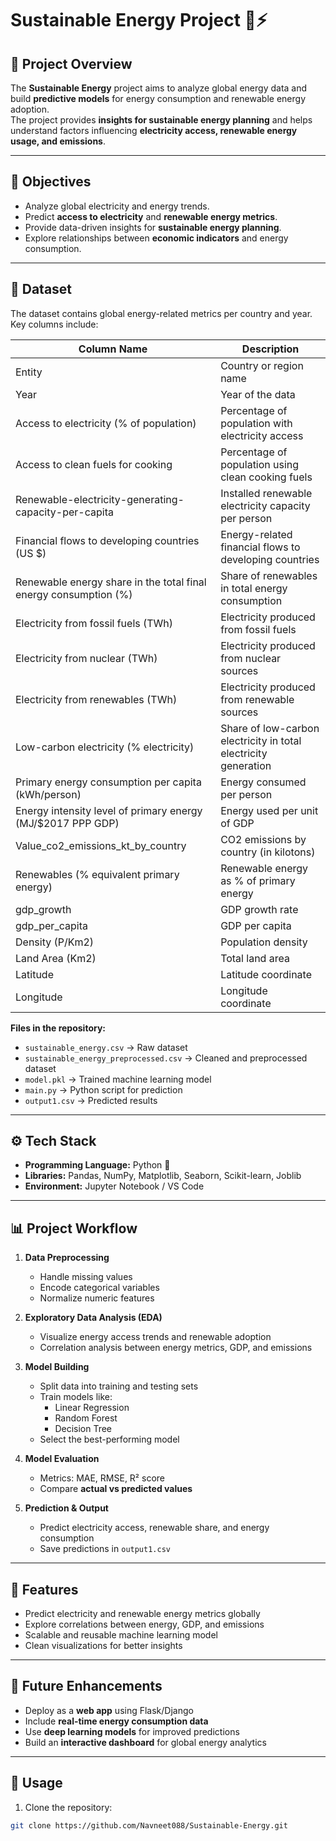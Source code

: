 # Sustainable Energy Project 🌱⚡

## 📌 Project Overview
The **Sustainable Energy** project aims to analyze global energy data and build **predictive models** for energy consumption and renewable energy adoption.  
The project provides **insights for sustainable energy planning** and helps understand factors influencing **electricity access, renewable energy usage, and emissions**.

---

## 🎯 Objectives
- Analyze global electricity and energy trends.
- Predict **access to electricity** and **renewable energy metrics**.
- Provide data-driven insights for **sustainable energy planning**.
- Explore relationships between **economic indicators** and energy consumption.

---

## 📂 Dataset
The dataset contains global energy-related metrics per country and year. Key columns include:

| Column Name | Description |
|-------------|-------------|
| Entity | Country or region name |
| Year | Year of the data |
| Access to electricity (% of population) | Percentage of population with electricity access |
| Access to clean fuels for cooking | Percentage of population using clean cooking fuels |
| Renewable-electricity-generating-capacity-per-capita | Installed renewable electricity capacity per person |
| Financial flows to developing countries (US $) | Energy-related financial flows to developing countries |
| Renewable energy share in the total final energy consumption (%) | Share of renewables in total energy consumption |
| Electricity from fossil fuels (TWh) | Electricity produced from fossil fuels |
| Electricity from nuclear (TWh) | Electricity produced from nuclear sources |
| Electricity from renewables (TWh) | Electricity produced from renewable sources |
| Low-carbon electricity (% electricity) | Share of low-carbon electricity in total electricity generation |
| Primary energy consumption per capita (kWh/person) | Energy consumed per person |
| Energy intensity level of primary energy (MJ/$2017 PPP GDP) | Energy used per unit of GDP |
| Value_co2_emissions_kt_by_country | CO2 emissions by country (in kilotons) |
| Renewables (% equivalent primary energy) | Renewable energy as % of primary energy |
| gdp_growth | GDP growth rate |
| gdp_per_capita | GDP per capita |
| Density (P/Km2) | Population density |
| Land Area (Km2) | Total land area |
| Latitude | Latitude coordinate |
| Longitude | Longitude coordinate |

**Files in the repository:**
- `sustainable_energy.csv` → Raw dataset
- `sustainable_energy_preprocessed.csv` → Cleaned and preprocessed dataset
- `model.pkl` → Trained machine learning model
- `main.py` → Python script for prediction
- `output1.csv` → Predicted results

---

## ⚙️ Tech Stack
- **Programming Language:** Python 🐍  
- **Libraries:** Pandas, NumPy, Matplotlib, Seaborn, Scikit-learn, Joblib  
- **Environment:** Jupyter Notebook / VS Code  

---

## 📊 Project Workflow
1. **Data Preprocessing**
   - Handle missing values
   - Encode categorical variables
   - Normalize numeric features

2. **Exploratory Data Analysis (EDA)**
   - Visualize energy access trends and renewable adoption
   - Correlation analysis between energy metrics, GDP, and emissions

3. **Model Building**
   - Split data into training and testing sets
   - Train models like:
     - Linear Regression
     - Random Forest
     - Decision Tree
   - Select the best-performing model

4. **Model Evaluation**
   - Metrics: MAE, RMSE, R² score
   - Compare **actual vs predicted values**

5. **Prediction & Output**
   - Predict electricity access, renewable share, and energy consumption
   - Save predictions in `output1.csv`

---

## 🚀 Features
- Predict electricity and renewable energy metrics globally
- Explore correlations between energy, GDP, and emissions
- Scalable and reusable machine learning model
- Clean visualizations for better insights

---

## 📌 Future Enhancements
- Deploy as a **web app** using Flask/Django  
- Include **real-time energy consumption data**  
- Use **deep learning models** for improved predictions  
- Build an **interactive dashboard** for global energy analytics  

---

## 📌 Usage
1. Clone the repository:
```bash
git clone https://github.com/Navneet088/Sustainable-Energy.git
